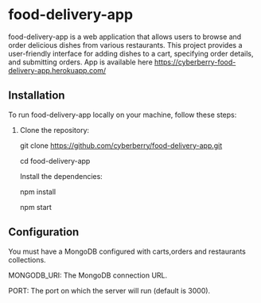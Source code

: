 # food-delivery-app

food-delivery-app is a web application that allows users to browse and order delicious dishes from various restaurants. This project provides a user-friendly interface for adding dishes to a cart, specifying order details, and submitting orders.
App is available here https://cyberberry-food-delivery-app.herokuapp.com/

## Installation

To run food-delivery-app locally on your machine, follow these steps:

1. Clone the repository:

   git clone https://github.com/cyberberry/food-delivery-app.git
   
   cd food-delivery-app
   
   Install the dependencies:
   
   npm install
   
   npm start

## Configuration

You must have a MongoDB configured with carts,orders and restaurants collections.

MONGODB_URI: The MongoDB connection URL.

PORT: The port on which the server will run (default is 3000).
